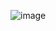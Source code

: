 ![image](https://github.com/dev99pedro/fullstackblogpedro/assets/72178800/30164f1e-dd30-408f-827d-3649dd960660)
